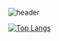 ![header](https://capsule-render.vercel.app/api?type=Rounded&color=auto&height=120&section=header&text=안녕하세요!%20복영헌입니다&fontSize=50)

[![Top Langs](https://github-readme-stats.vercel.app/api/top-langs/?username=bokkaa)](https://github.com/anuraghazra/github-readme-stats)
<!--
**bokkaa/bokkaa** is a ✨ _special_ ✨ repository because its `README.md` (this file) appears on your GitHub profile.

Here are some ideas to get you started:

- 🔭 I’m currently working on ...
- 🌱 I’m currently learning ...
- 👯 I’m looking to collaborate on ...
- 🤔 I’m looking for help with ...
- 💬 Ask me about ...
- 📫 How to reach me: ...
- 😄 Pronouns: ...
- ⚡ Fun fact: ...
-->
